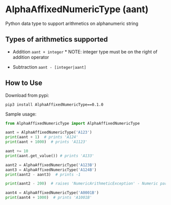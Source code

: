 # AlphaAffixedNumericType (aant)
Python data type to support arithmetics on alphanumeric string

## Types of arithmetics supported
- Addition
    `aant + integer`
    \* NOTE: integer type must be on the right of addition operator

- Subtraction
    `aant - [integer|aant]`

## How to Use
Download from pypi: 

`pip3 install AlphaAffixedNumericType==0.1.0`

Sample usage:

```python
from AlphaAffixedNumericType import AlphaAffixedNumericType

aant = AlphaAffixedNumericType('A123')
print(aant + 1)  # prints 'A124' 
print(aant + 1000)  # prints 'A1123' 

aant += 10
print(aant.get_value()) # prints 'A133'

aant2 = AlphaAffixedNumericType('A123B')
aant3 = AlphaAffixedNumericType('A124B')
print(aant2 - aant3)  # prints -1 

print(aant2 - 200)  # raises 'NumericArithmeticException' - Numeric part of aant2 (123) is less than 200

aant4 = AlphaAffixedNumericType('A0001B')
print(aant4 + 1000)  # prints 'A1001B' 

```
